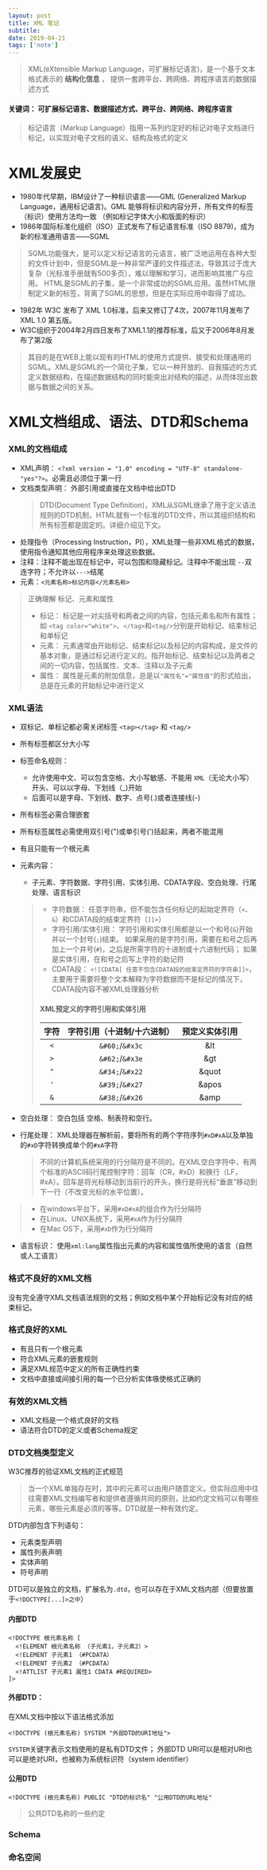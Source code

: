 ```yaml
---
layout: post
title: XML 笔记
subtitle:
date: 2019-04-21
tags: ['note']
---
```

> XML(eXtensible Markup Language，可扩展标记语言)，是一个基于文本格式表示的 **结构化信息** ，
> 提供一套跨平台、跨网络、跨程序语言的数据描述方式

#### 关键词： 可扩展标记语言、数据描述方式、跨平台、跨网络、跨程序语言
> 标记语言（Markup Language）指用一系列约定好的标记对电子文档进行标记，以实现对电子文档的语义、结构及格式的定义

# XML发展史
* 1980年代早期，IBM设计了一种标识语言——GML (Generalized Markup Language，通用标记语言)。GML 能够将标识和内容分开，所有文件的标签（标识）使用方法均一致 （例如标记字体大小和版面的标识）
* 1986年国际标准化组织（ISO）正式发布了标记语言标准（ISO 8879)，成为新的标准通用语言——SGML
> SGML功能强大，是可以定义标记语言的元语言，被广泛地运用在各种大型的文件计划中，但是SGML是一种非常严谨的文件描述法，导致其过于庞大复杂（光标准手册就有500多页），难以理解和学习，进而影响其推广与应用。
> HTML是SGML的子集，是一个非常成功的SGML应用。虽然HTML限制定义新的标签，背离了SGML的思想，但是在实际应用中取得了成功。

* 1982年 W3C 发布了 XML 1.0标准，后来又修订了4次，2007年11月发布了XML 1.0 第五版。
* W3C组织于2004年2月四日发布了XML1.1的推荐标准，后又于2006年8月发布了第2版
> 其目的是在WEB上能以现有的HTML的使用方式提供、接受和处理通用的SGML。XML是SGML的一个简化子集，它以一种开放的、自我描述的方式定义数据结构，在描述数据结构的同时能突出对结构的描述，从而体现出数据与数据之间的关系。

# XML文档组成、语法、DTD和Schema

### XML的文档组成
* XML声明： `<?xml version = "1.0" encoding = "UTF-8" standalone-"yes"?>`。必需且必须位于第一行
* 文档类型声明： 外部引用或直接在文档中给出DTD
  > DTD(Document Type Definition)，XML从SGML继承了用于定义语法规则的DTD机制，HTML就有一个标准的DTD文件，所以其组织结构和所有标签都是固定的。详细介绍见下文。
* 处理指令（Processing Instruction，PI），XML处理一些非XML格式的数据，使用指令通知其他应用程序来处理这些数据。
* 注释：注释不能出现在标记中，可以包围和隐藏标记。注释中不能出现 `--`双连字符；不允许以`--->`结尾
* 元素：`<元素名称>标记内容</元素名称>`

> 正确理解 标记、元素和属性
> * 标记： 标记是一对尖括号和两者之间的内容，包括元素名和所有属性；如 `<tag color="white">`、`</tag>`和`<tag/>`分别是开始标记、结束标记和单标记
> * 元素： 元素通常由开始标记、结束标记以及标记的内容构成，是文件的基本对象，是通过标记进行定义的。指开始标记、结束标记以及两者之间的一切内容，包括属性、文本、注释以及子元素
> * 属性： 属性是元素的附加信息，总是以`"属性名"="属性值"`的形式给出，总是在元素的开始标记中进行定义

### XML语法
* 双标记、单标记都必需关闭标签 `<tag></tag>` 和 `<tag/>`
* 所有标签都区分大小写
* 标签命名规则： 
  * 允许使用中文、可以包含空格、大小写敏感、不能用 `XML`（无论大小写）开头、可以以字母、下划线（_)开始
  * 后面可以是字母、下划线、数字、点号(.)或者连接线(-)
* 所有标签必需合理嵌套
* 所有标签属性必需使用双引号(")或单引号(')括起来，两者不能混用
* 有且只能有一个根元素
* 元素内容：
  * 子元素、字符数据、字符引用、实体引用、CDATA字段、空白处理、行尾处理、语言标识
  > * 字符数据： 任意字符串，但不能包含任何标记的起始定界符（`<`、`&`）和CDATA段的结束定界符（`]]>`）
  > * 字符引用/实体引用： 字符引用和实体引用都是以一个和号(`&`)开始并以一个封号(`;`)结束。
  >   如果采用的是字符引用，需要在和号之后再加上一个井号(`#`)，之后是所需字符的十进制或十六进制代码；
  >   如果是实体引用，在和号之后写上字符的助记符
  > * CDATA段： `<![CDATA[ 任意不包含CDATA段的结束定界符的字符串]]>`，主要用于需要将整个文本解释为字符数据而不是标记的情况下，CDATA段内容不被XML处理器分析
  > #### XML预定义的字符引用和实体引用
  > |字符|字符引用（十进制/十六进制）|预定义实体引用|
  > |:-:|:-:|:-:|
  > |`<`|`&#60;`/`&#x3c`|&lt|
  > |`>`|`&#62;`/`&#x3e`|&gt|
  > |`"`|`&#34;`/`&#x22`|&quot|
  > |`'`|`&#39;`/`&#x27`|&apos|
  > |`&`|`&#38;`/`&#x26`|&amp|

* 空白处理： 空白包括 空格、制表符和空行。
* 行尾处理： XML处理器在解析前，要将所有的两个字符序列`#xD#xA`以及单独的`#xD`字符转换成单个的`#xA`字符
  > 不同的计算机系统采用的行分隔符是不同的。在XML空白字符中，有两个标准的ASCII码行尾控制字符：回车（CR，#xD）和换行（LF，#xA）。回车是将光标移动到当前行的开头，换行是将光标“垂直”移动到下一行（不改变光标的水平位置）。
> * 在windows平台下，采用`#xD#xA`的组合作为行分隔符
> * 在Linux、UNIX系统下，采用`#xA`作为行分隔符
> * 在Mac OS下，采用`#xD`作为行分隔符

* 语言标识： 使用`xml:lang`属性指出元素的内容和属性值所使用的语言（自然或人工语言）


### 格式不良好的XML文档
没有完全遵守XML文档语法规则的文档；例如文档中某个开始标记没有对应的结束标记。
### 格式良好的XML
* 有且只有一个根元素
* 符合XML元素的嵌套规则
* 满足XML规范中定义的所有正确性约束
* 文档中直接或间接引用的每一个已分析实体嗾使格式正确的

### 有效的XML文档
* XML文档是一个格式良好的文档
* 语法符合DTD的定义或者Schema规定

### DTD文档类型定义
W3C推荐的验证XML文档的正式规范
> 当一个XML单独存在时，其中的元素可以由用户随意定义。但实际应用中往往需要XML文档编写者和提供者遵循共同的原则，比如约定文档可以有哪些元素，哪些元素是必须的等等。DTD就是一种有效约定。

DTD内部包含下列语句：
* 元素类型声明 <!ELEMENT >
* 属性列表声明 <!ATTLIST >
* 实体声明 <!ENTITY >
* 符号声明 <!NOTATION >

DTD可以是独立的文档，扩展名为`.dtd`，也可以存在于XML文档内部（但要放置于`<!DOCTYPE[...]>之中`）
#### 内部DTD
```
<!DOCTYPE 根元素名称 [
  <!ELEMENT 根元素名称 （子元素1，子元素2）>
  <!ELEMENT 子元素1 （#PCDATA）
  <!ELEMENT 子元素2 （#PCDATA）
  <!ATTLIST 子元素1 属性1 CDATA #REQUIRED>
]>
```
#### 外部DTD：
在XML文档中按以下语法格式添加
```
<!DOCTYPE (根元素名称) SYSTEM "外部DTD的URI地址">
```
`SYSTEM`关键字表示文档使用的是私有DTD文件；
外部DTD URI可以是相对URI也可以是绝对URI，也被称为系统标识符（system identifier）
#### 公用DTD
```
<!DOCTYPE (根元素名称) PUBLIC "DTD的标识名" "公用DTD的URL地址"
```
> 公共DTD名称的一些约定

### Schema

### 命名空间